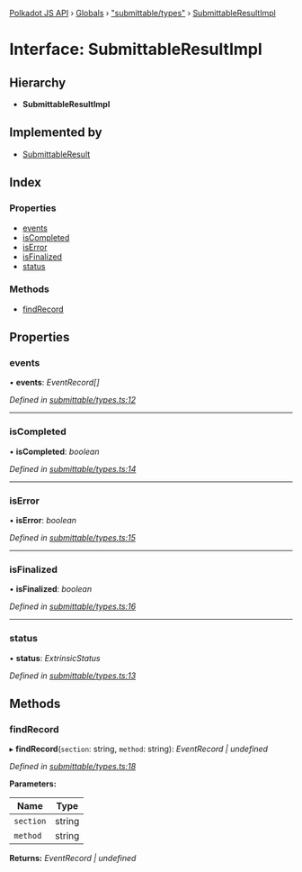 [Polkadot JS API](../README.md) › [Globals](../globals.md) › ["submittable/types"](../modules/_submittable_types_.md) › [SubmittableResultImpl](_submittable_types_.submittableresultimpl.md)

# Interface: SubmittableResultImpl

## Hierarchy

* **SubmittableResultImpl**

## Implemented by

* [SubmittableResult](../classes/_submittable_result_.submittableresult.md)

## Index

### Properties

* [events](_submittable_types_.submittableresultimpl.md#events)
* [isCompleted](_submittable_types_.submittableresultimpl.md#iscompleted)
* [isError](_submittable_types_.submittableresultimpl.md#iserror)
* [isFinalized](_submittable_types_.submittableresultimpl.md#isfinalized)
* [status](_submittable_types_.submittableresultimpl.md#status)

### Methods

* [findRecord](_submittable_types_.submittableresultimpl.md#findrecord)

## Properties

###  events

• **events**: *EventRecord[]*

*Defined in [submittable/types.ts:12](https://github.com/polkadot-js/api/blob/ad570cac5a/packages/api/src/submittable/types.ts#L12)*

___

###  isCompleted

• **isCompleted**: *boolean*

*Defined in [submittable/types.ts:14](https://github.com/polkadot-js/api/blob/ad570cac5a/packages/api/src/submittable/types.ts#L14)*

___

###  isError

• **isError**: *boolean*

*Defined in [submittable/types.ts:15](https://github.com/polkadot-js/api/blob/ad570cac5a/packages/api/src/submittable/types.ts#L15)*

___

###  isFinalized

• **isFinalized**: *boolean*

*Defined in [submittable/types.ts:16](https://github.com/polkadot-js/api/blob/ad570cac5a/packages/api/src/submittable/types.ts#L16)*

___

###  status

• **status**: *ExtrinsicStatus*

*Defined in [submittable/types.ts:13](https://github.com/polkadot-js/api/blob/ad570cac5a/packages/api/src/submittable/types.ts#L13)*

## Methods

###  findRecord

▸ **findRecord**(`section`: string, `method`: string): *EventRecord | undefined*

*Defined in [submittable/types.ts:18](https://github.com/polkadot-js/api/blob/ad570cac5a/packages/api/src/submittable/types.ts#L18)*

**Parameters:**

Name | Type |
------ | ------ |
`section` | string |
`method` | string |

**Returns:** *EventRecord | undefined*
